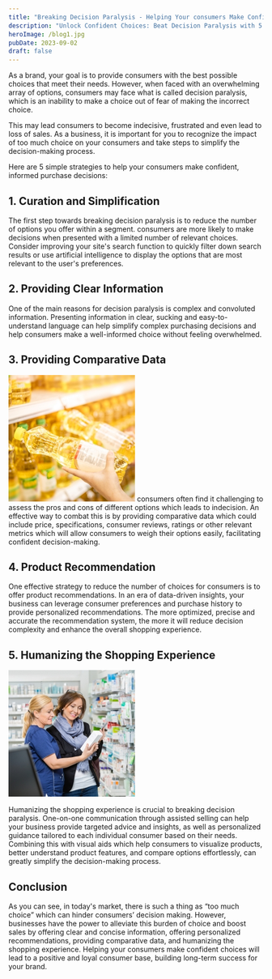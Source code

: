 ```yaml
---
title: "Breaking Decision Paralysis - Helping Your consumers Make Confident Choices"
description: "Unlock Confident Choices: Beat Decision Paralysis with 5 Strategies for Empowering consumers."
heroImage: /blog1.jpg
pubDate: 2023-09-02
draft: false
---
```


As a brand, your goal is to provide consumers with the best possible choices that meet their needs.
However, when faced with an overwhelming array of options, consumers may face what is called decision paralysis, which is an inability to make a choice out of fear of making the incorrect choice. 

This may lead consumers to become indecisive, frustrated and even lead to loss of sales. As a business, it is important for you to recognize the impact of too much choice on your consumers and take steps to simplify the decision-making process. 

Here are 5 simple strategies to help your consumers make confident, informed purchase decisions: 

## 1. Curation and Simplification
The first step towards breaking decision paralysis is to reduce the number of options you offer within a segment. consumers are more likely to make decisions when presented with a limited number of relevant choices. Consider improving your site's search function to quickly filter down search results or use artificial intelligence to display the options that are most relevant to the user's preferences.

## 2. Providing Clear Information
One of the main reasons for decision paralysis is complex and convoluted information. Presenting information in clear, sucking and easy-to-understand language can help simplify complex purchasing decisions and help consumers make a well-informed choice without feeling overwhelmed. 

## 3. Providing Comparative Data
![consumer trying to choose](../../assets/images/blog/1_Decision_Paralysis/Point3.jpg)
consumers often find it challenging to assess the pros and cons of different options which leads to indecision. An effective way to combat this is by providing comparative data which could include price, specifications, consumer reviews, ratings or other relevant metrics which will allow consumers to weigh their options easily, facilitating confident decision-making.


## 4. Product Recommendation
One effective strategy to reduce the number of choices for consumers is to offer product recommendations. In an era of data-driven insights, your business can leverage consumer preferences and purchase history to provide personalized recommendations. The more optimized, precise and accurate the recommendation system, the more it will reduce decision complexity and enhance the overall shopping experience.

## 5. Humanizing the Shopping Experience
![consumer being guided](../../assets/images/blog/1_Decision_Paralysis/Point5.jpg)

Humanizing the shopping experience is crucial to breaking decision paralysis. One-on-one communication through assisted selling can help your business provide targeted advice and insights, as well as personalized guidance tailored to each individual consumer based on their needs. Combining this with visual aids which help consumers to visualize products, better understand product features, and compare options effortlessly, can greatly simplify the decision-making process.


## Conclusion
As you can see, in today's market, there is such a thing as “too much choice” which can hinder consumers’ decision making. However, businesses have the power to alleviate this burden of choice and boost sales by offering clear and concise information, offering personalized recommendations, providing comparative data, and humanizing the shopping experience. Helping your consumers make confident choices will lead to a positive and loyal consumer base, building long-term success for your brand. 
